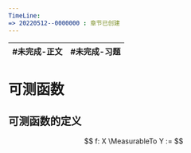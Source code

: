 ```yaml
---
TimeLine: 
=> 20220512--0000000 : 章节已创建
---
```

| #未完成-正文 | #未完成-习题 |
| ------------ | ------------ |

# 可测函数

## 可测函数的定义

$$
f: X \MeasurableTo Y := 
$$

